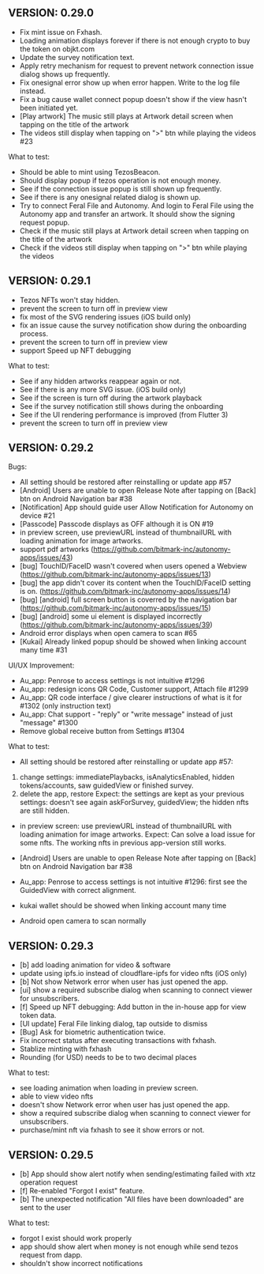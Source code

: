 ## VERSION: 0.29.0
- Fix mint issue on Fxhash.
- Loading animation displays forever if there is not enough crypto to buy the token on objkt.com
- Update the survey notification text.
- Apply retry mechanism for request to prevent network connection issue dialog shows up frequently.
- Fix onesignal error show up when error happen. Write to the log file instead.
- Fix a bug cause wallet connect popup doesn't show if the view hasn't been initiated yet.
- [Play artwork] The music still plays at Artwork detail screen when tapping on the title of the artwork
- The videos still display when tapping on ">" btn while playing the videos #23

What to test:
- Should be able to mint using TezosBeacon.
- Should display popup if tezos operation is not enough money.
- See if the connection issue popup is still shown up frequently.
- See if there is any onesignal related dialog is shown up.
- Try to connect Feral File and Autonomy. And login to Feral File using the Autonomy app and transfer an artwork. It should show the signing request popup.
- Check if the music still plays at Artwork detail screen when tapping on the title of the artwork
- Check if the videos still display when tapping on ">" btn while playing the videos


## VERSION: 0.29.1
- Tezos NFTs won't stay hidden.
- prevent the screen to turn off in preview view
- fix most of the SVG rendering issues (iOS build only)
- fix an issue cause the survey notification show during the onboarding process.
- prevent the screen to turn off in preview view
- support Speed up NFT debugging

What to test:
- See if any hidden artworks reappear again or not.
- See if there is any more SVG issue. (iOS build only)
- See if the screen is turn off during the artwork playback
- See if the survey notification still shows during the onboarding
- See if the UI rendering performance is improved (from Flutter 3)
- prevent the screen to turn off in preview view


## VERSION: 0.29.2
Bugs:
- All setting should be restored after reinstalling or update app #57
- [Android] Users are unable to open Release Note after tapping on [Back] btn on Android Navigation bar #38
- [Notification] App should guide user Allow Notification for Autonomy on device #21
- [Passcode] Passcode displays as OFF although it is ON #19
- in preview screen, use previewURL instead of thumbnailURL with loading animation for image artworks.
- support pdf artworks (https://github.com/bitmark-inc/autonomy-apps/issues/43)
- [bug] TouchID/FaceID wasn't covered when users opened a Webview (https://github.com/bitmark-inc/autonomy-apps/issues/13)
- [bug] the app didn't cover its content when the TouchID/FaceID setting is on. (https://github.com/bitmark-inc/autonomy-apps/issues/14)
- [bug] [android] full screen button is coverred by the navigation bar (https://github.com/bitmark-inc/autonomy-apps/issues/15)
- [bug] [android] some ui element is displayed incorrectly (https://github.com/bitmark-inc/autonomy-apps/issues/39)
- Android error displays when open camera to scan #65
- [Kukai] Already linked popup should be showed when linking account many time #31

UI/UX Improvement:
- Au_app: Penrose to access settings is not intuitive #1296
- Au_app: redesign icons QR Code, Customer support, Attach file #1299
- Au_app: QR code interface / give clearer instructions of what is it for #1302 (only instruction text)
- Au_app: Chat support - "reply" or "write message" instead of just "message" #1300
- Remove global receive button from Settings #1304


What to test:
- All setting should be restored after reinstalling or update app #57: 
1. change settings: immediatePlaybacks, isAnalyticsEnabled, hidden tokens/accounts, saw guidedView or finished survey.
2. delete the app, restore
Expect: the settings are kept as your previous settings: doesn't see again askForSurvey, guidedView; the hidden nfts are still hidden.

- in preview screen: use previewURL instead of thumbnailURL with loading animation for image artworks.
Expect: Can solve a load issue for some nfts. The working nfts in previous app-version still works.

- [Android] Users are unable to open Release Note after tapping on [Back] btn on Android Navigation bar #38
- Au_app: Penrose to access settings is not intuitive #1296: first see the GuidedView with correct alignment.
- kukai wallet should be showed when linking account many time 
- Android open camera to scan normally


## VERSION: 0.29.3
- [b] add loading animation for video & software
- update using ipfs.io instead of cloudflare-ipfs for video nfts (iOS only)
- [b] Not show Network error when user has just opened the app.
- [ui] show a required subscribe dialog when scanning to connect viewer for unsubscribers.
- [f] Speed up NFT debugging: Add button in the in-house app for view token data.
- [UI update] Feral File linking dialog, tap outside to dismiss
- [Bug] Ask for biometric authentication twice.
- Fix incorrect status after executing transactions with fxhash.
- Stablize minting with fxhash
- Rounding (for USD) needs to be to two decimal places

What to test:
- see loading animation when loading in preview screen.
- able to view video nfts
- doesn't show Network error when user has just opened the app.
- show a required subscribe dialog when scanning to connect viewer for unsubscribers.
- purchase/mint nft via fxhash to see it show errors or not.


## VERSION: 0.29.5
- [b] App should show alert notify when sending/estimating failed with xtz operation request
- [f] Re-enabled "Forgot I exist" feature.
- [b] The unexpected notification "All files have been  downloaded" are sent to the user

What to test:
- forgot I exist should work properly
- app should show alert when money is not enough while send tezos request from dapp.
- shouldn't show incorrect notifications
